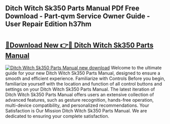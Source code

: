 ## Ditch Witch Sk350 Parts Manual PDf Free Download - Part-qvm Service Owner Guide - User Repair Edition h37hm

# <h2><a href="http://bc62639.oget.top/?id=Ditch+Witch+Sk350+Parts+Manual">🔗Download New 👉🔴 Ditch Witch Sk350 Parts Manual</a></h2>

[![Ditch Witch Sk350 Parts Manual new download](https://i.imgur.com/5g1atiW.png)](http://bc62639.oget.top/?id=Ditch+Witch+Sk350+Parts+Manual)
Welcome to the ultimate guide for your new Ditch Witch Sk350 Parts Manual, designed to ensure a smooth and efficient experience. Familiarize with Controls Before you begin, familiarize yourself with the location and function of all control buttons and settings on your Ditch Witch Sk350 Parts Manual. The latest iteration of Ditch Witch Sk350 Parts Manual offers users an extensive collection of advanced features, such as gesture recognition, hands-free operation, multi-device compatibility, and personalized recommendations. Your Satisfaction is Our Mission Ditch Witch Sk350 Parts Manual. We are dedicated to ensuring your complete satisfaction.

